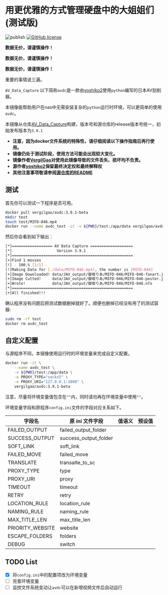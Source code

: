 # 用更优雅的方式管理硬盘中的大姐姐们(测试版)

![publish](https://github.com/VergilGao/docker-avdc/workflows/publish/badge.svg) [![GitHub license](https://img.shields.io/github/license/VergilGao/docker-avdc)](https://github.com/VergilGao/docker-avdc/blob/master/LICENSE)

**数据无价，请谨慎操作！**

**数据无价，请谨慎操作！**

**数据无价，请谨慎操作！**

重要的事情说三遍。

`AV_Data_Capture` 以下简称`avdc`是一款由[yoshiko2](https://github.com/yoshiko2)使用`python`编写的日本AV刮削器。

本镜像能帮助用户在nas中无需安装复杂的`python`运行时环境，可以更简单的使用`avdc`。

本镜像从仓库[AV_Data_Capture](https://github.com/yoshiko2/AV_Data_Capture)构建，版本号和源仓库的release版本号统一，初始发布版本为`3.9.1`

* **注意，因为docker文件系统的特殊性，请仔细阅读以下操作指南后再行使用。**
* **镜像仍处于测试阶段，使用方法可能会出现较大变化。**
* **镜像作者[VergilGao](https://github.com/VergilGao)对使用此镜像导致的文件丢失、损坏均不负责。**
* **源作者[yoshiko2](https://github.com/yoshiko2)保留最终决定权和最终解释权**  
* **其他注意事项敬请参阅[源仓库的README](https://github.com/yoshiko2/AV_Data_Capture/blob/master/README.md)**

## 测试

首先你可以测试一下程序是否可用。

```sh
docker pull vergilgao/avdc:3.9.1-beta
mkdir test
touch test/MIFD-046.mp4
docker run --name avdc_test -it -v ${PWD}/test:/app/data vergilgao/avdc 
```
然后你会看到如下输出：
```sh
[*]================== AV Data Capture ===================
[*]                    Version 3.9.1
[*]======================================================
[+]Find 1 movies
[!] - 100.% [1/1] -
[!]Making Data for [./data/MIFD-046.mp4], the number is [MIFD-046]
[+]Image Downloaded! data/JAV_output/御坂りあ/MIFD-046/MIFD-046-fanart.jpg
[+]Image Cutted!     data/JAV_output/御坂りあ/MIFD-046/MIFD-046-poster.jpg
[+]Wrote!            data/JAV_output/御坂りあ/MIFD-046/MIFD-046.nfo
[*]======================================================
[+]All finished!!!
```
确认程序没有问题后把测试数据删掉就好了。顺便也删掉已经没有用了的测试容器:
```sh
sudo rm -rf test
docker rm avdc_test
```

## 自定义配置

与源程序不同，本镜像使用运行时的环境变量来完成自定义配置。

```sh
docker run -it \
	--name avdc_test \
	-v ${PWD}/test:/app/data \
	-e PROXY_TYPE="socks5" \
	-e PROXY_URI="127.0.0.1:1080" \ 
	vergilgao/avdc:3.9.1-beta
```

注意，尽量将环境变量值包含在`""`内，同时请勿再在环境变量中使用`""`。

环境变量字段和原程序`config.ini`文件的字段对应关系如下。

| 字段名           | 原 ini 文件字段       | 值语义 | 预设值 |
| ---------------- | --------------------- | ------ | ------ |
| FAILED_OUTPUT    | failed_output_folder  |        |        |
| SUCCESS_OUTPUT   | success_output_folder |        |        |
| SOFT_LINK        | soft_link             |        |        |
| FAILED_MOVE      | failed_move           |        |        |
| TRANSLATE        | transalte_to_sc       |        |        |
| PROXY_TYPE       | type                  |        |        |
| PROXY_URI        | proxy                 |        |        |
| TIMEOUT          | timeout               |        |        |
| RETRY            | retry                 |        |        |
| LOCATION_RULE    | location_rule         |        |        |
| NAMING_RULE      | naming_rule           |        |        |
| MAX_TITLE_LEN    | max_title_len         |        |        |
| PRIORITY_WEBSITE | website               |        |        |
| ESCAPE_FOLDERS   | folders               |        |        |
| DEBUG            | switch                |        |        |

## TODO List

- [x] 将`config.ini`中的配置项改为环境变量
- [ ] 完善环境变量
- [ ] 监控文件系统变动让`avdc`可以在新增视频文件后自动运行
